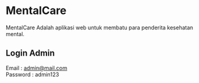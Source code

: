 # MentalCare
MentalCare Adalah aplikasi web untuk membatu para penderita kesehatan mental. 

## Login Admin
Email : admin@mail.com <br />
Password : admin123
